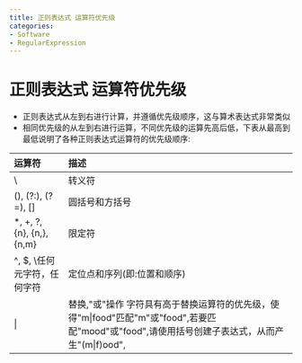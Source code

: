 ```yaml
---
title: 正则表达式 运算符优先级
categories:
- Software
- RegularExpression
---
```

# 正则表达式 运算符优先级

- 正则表达式从左到右进行计算，并遵循优先级顺序，这与算术表达式非常类似
- 相同优先级的从左到右进行运算，不同优先级的运算先高后低，下表从最高到最低说明了各种正则表达式运算符的优先级顺序:

| 运算符                      | 描述                                                         |
| :-------------------------- | :----------------------------------------------------------- |
| \                           | 转义符                                                       |
| (), (?:), (?=), []          | 圆括号和方括号                                               |
| *, +, ?, {n}, {n,}, {n,m}   | 限定符                                                       |
| ^, $, \任何元字符，任何字符 | 定位点和序列(即:位置和顺序)                               |
| \|                          | 替换,"或"操作 字符具有高于替换运算符的优先级，使得"m\|food"匹配"m"或"food",若要匹配"mood"或"food",请使用括号创建子表达式，从而产生"(m\|f)ood", |